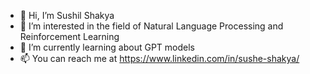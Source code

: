 - 👋 Hi, I’m Sushil Shakya
- 👀 I’m interested in the field of Natural Language Processing and Reinforcement Learning
- 🌱 I’m currently learning about GPT models
- 📫 You can reach me at https://www.linkedin.com/in/sushe-shakya/

<!---
sushilshakya619/sushilshakya619 is a ✨ special ✨ repository because its `README.md` (this file) appears on your GitHub profile.
You can click the Preview link to take a look at your changes.
--->
